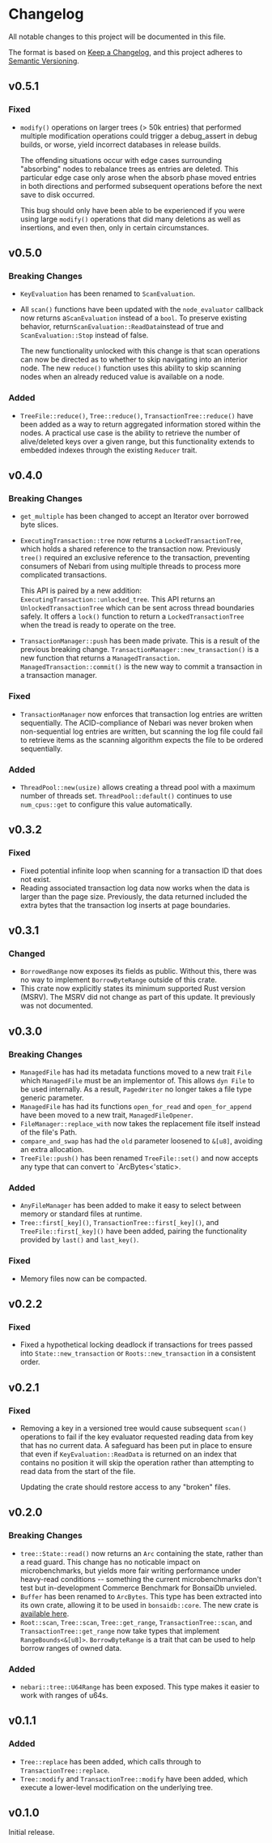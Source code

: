 # Changelog

All notable changes to this project will be documented in this file.

The format is based on [Keep a Changelog](https://keepachangelog.com/en/1.0.0/),
and this project adheres to [Semantic Versioning](https://semver.org/spec/v2.0.0.html).

## v0.5.1

### Fixed

- `modify()` operations on larger trees (> 50k entries) that performed multiple
  modification operations could trigger a debug_assert in debug builds, or
  worse, yield incorrect databases in release builds.

  The offending situations occur with edge cases surrounding "absorbing" nodes
  to rebalance trees as entries are deleted. This particular edge case only
  arose when the absorb phase moved entries in both directions and performed
  subsequent operations before the next save to disk occurred.

  This bug should only have been able to be experienced if you were using large
  `modify()` operations that did many deletions as well as insertions, and even
  then, only in certain circumstances.

## v0.5.0

### Breaking Changes

- `KeyEvaluation` has been renamed to `ScanEvaluation`.
- All `scan()` functions have been updated with the `node_evaluator` callback
now returns a`ScanEvaluation` instead of a `bool`. To preserve existing
behavior, return`ScanEvaluation::ReadData`instead of true and
`ScanEvaluation::Stop` instead of false.

  The new functionality unlocked with this change is that scan operations can
  now be directed as to whether to skip navigating into an interior node. The
  new `reduce()` function uses this ability to skip scanning nodes when an
  already reduced value is available on a node.

### Added

- `TreeFile::reduce()`, `Tree::reduce()`, `TransactionTree::reduce()` have been
  added as a way to return aggregated information stored within the nodes. A
  practical use case is the ability to retrieve the number of alive/deleted keys
  over a given range, but this functionality extends to embedded indexes through
  the existing `Reducer` trait.

## v0.4.0

### Breaking Changes

- `get_multiple` has been changed to accept an Iterator over borrowed byte slices.
- `ExecutingTransaction::tree` now returns a `LockedTransactionTree`, which
  holds a shared reference to the transaction now. Previously `tree()` required
  an exclusive reference to the transaction, preventing consumers of Nebari from
  using multiple threads to process more complicated transactions.

  This API is paired by a new addition: `ExecutingTransaction::unlocked_tree`.
  This API returns an `UnlockedTransactionTree` which can be sent across thread
  boundaries safely. It offers a `lock()` function to return a
  `LockedTransactionTree` when the tread is ready to operate on the tree.
- `TransactionManager::push` has been made private. This is a result of the
  previous breaking change. `TransactionManager::new_transaction()` is a new
  function that returns a `ManagedTransaction`. `ManagedTransaction::commit()`
  is the new way to commit a transaction in a transaction manager.

### Fixed

- `TransactionManager` now enforces that transaction log entries are written
  sequentially. The ACID-compliance of Nebari was never broken when
  non-sequential log entries are written, but scanning the log file could fail
  to retrieve items as the scanning algorithm expects the file to be ordered
  sequentially.

### Added

- `ThreadPool::new(usize)` allows creating a thread pool with a maximum number
  of threads set. `ThreadPool::default()` continues to use `num_cpus::get` to
  configure this value automatically.

## v0.3.2

### Fixed

- Fixed potential infinite loop when scanning for a transaction ID that does not
  exist.
- Reading associated transaction log data now works when the data is larger than
  the page size. Previously, the data returned included the extra bytes that the
  transaction log inserts at page boundaries.

## v0.3.1

### Changed

- `BorrowedRange` now exposes its fields as public. Without this, there was no
  way to implement `BorrowByteRange` outside of this crate.
- This crate now explicitly states its minimum supported Rust version (MSRV).
  The MSRV did not change as part of this update. It previously was not
  documented.

## v0.3.0

### Breaking Changes

- `ManagedFile` has had its metadata functions moved to a new trait `File` which
  `ManagedFile` must be an implementor of. This allows `dyn File` to be used
  internally. As a result, `PagedWriter` no longer takes a file type generic
  parameter.
- `ManagedFile` has had its functions `open_for_read` and `open_for_append` have
  been moved to a new trait, `ManagedFileOpener`.
- `FileManager::replace_with` now takes the replacement file itself instead of
  the file's Path.
- `compare_and_swap` has had the `old` parameter loosened to `&[u8]`, avoiding
  an extra allocation.
- `TreeFile::push()` has been renamed `TreeFile::set()` and now accepts any type
  that can convert to `ArcBytes<'static>.

### Added

- `AnyFileManager` has been added to make it easy to select between memory or
  standard files at runtime.
- `Tree::first[_key]()`, `TransactionTree::first[_key]()`, and
  `TreeFile::first[_key]()` have been added, pairing the functionality provided
  by `last()` and `last_key()`.

### Fixed

- Memory files now can be compacted.

## v0.2.2

### Fixed

- Fixed a hypothetical locking deadlock if transactions for trees passed into
  `State::new_transaction` or `Roots::new_transaction` in a consistent order.

## v0.2.1

### Fixed

- Removing a key in a versioned tree would cause subsequent `scan()` operations
  to fail if the key evaluator requested reading data from key that has no
  current data. A safeguard has been put in place to ensure that even if
  `KeyEvaluation::ReadData` is returned on an index that contains no position it
  will skip the operation rather than attempting to read data from the start of
  the file.

  Updating the crate should restore access to any "broken" files.

## v0.2.0

### Breaking Changes

- `tree::State::read()` now returns an `Arc` containing the state, rather than a
  read guard. This change has no noticable impact on microbenchmarks, but yields
  more fair writing performance under heavy-read conditions -- something the
  current microbenchmarks don't test but in-development Commerce Benchmark for
  BonsaiDb unvieled.
- `Buffer` has been renamed to `ArcBytes`. This type has been extracted into its
  own crate, allowing it to be used in `bonsaidb::core`. The new crate is
  [available here](https://github.com/khonsulabs/arc-bytes).
- `Root::scan`, `Tree::scan`, `Tree::get_range`, `TransactionTree::scan`, and
  `TransactionTree::get_range` now take types that implement
  `RangeBounds<&[u8]>`. `BorrowByteRange` is a trait that can be used to help
  borrow ranges of owned data.

### Added

- `nebari::tree::U64Range` has been exposed. This type makes it easier to work
  with ranges of u64s.

## v0.1.1

### Added

- `Tree::replace` has been added, which calls through to `TransactionTree::replace`.
- `Tree::modify` and `TransactionTree::modify` have been added, which execute a
  lower-level modification on the underlying tree.

## v0.1.0

Initial release.
